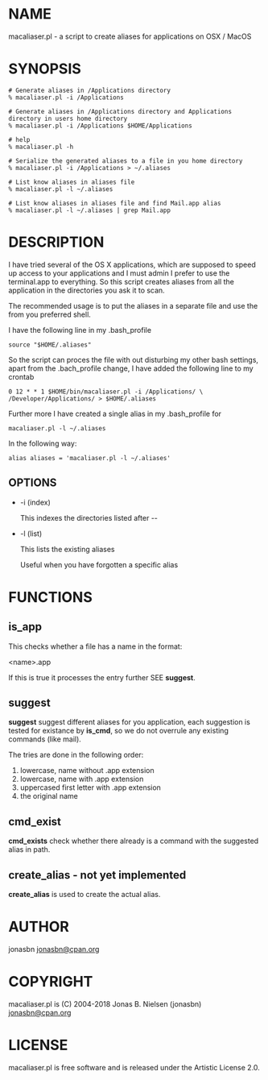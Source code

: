 # NAME

macaliaser.pl - a script to create aliases for applications on OSX / MacOS

# SYNOPSIS

    # Generate aliases in /Applications directory
    % macaliaser.pl -i /Applications

    # Generate aliases in /Applications directory and Applications directory in users home directory
    % macaliaser.pl -i /Applications $HOME/Applications

    # help
    % macaliaser.pl -h

    # Serialize the generated aliases to a file in you home directory
    % macaliaser.pl -i /Applications > ~/.aliases

    # List know aliases in aliases file
    % macaliaser.pl -l ~/.aliases

    # List know aliases in aliases file and find Mail.app alias
    % macaliaser.pl -l ~/.aliases | grep Mail.app

# DESCRIPTION

I have tried several of the OS X applications, which are supposed to
speed up access to your applications and I must admin I prefer to use
the terminal.app to everything. So this script creates aliases from all
the application in the directories you ask it to scan.

The recommended usage is to put the aliases in a separate file and use
the from you preferred shell.

I have the following line in my .bash\_profile

    source "$HOME/.aliases"

So the script can proces the file with out disturbing my other bash
settings, apart from the .bach\_profile change, I have added the
following line to my crontab

    0 12 * * 1 $HOME/bin/macaliaser.pl -i /Applications/ \
    /Developer/Applications/ > $HOME/.aliases

Further more I have created a single alias in my .bash\_profile for

    macaliaser.pl -l ~/.aliases

In the following way:

    alias aliases = 'macaliaser.pl -l ~/.aliases'

## OPTIONS

- -i (index)

    This indexes the directories listed after --

- -l (list)

    This lists the existing aliases

    Useful when you have forgotten a specific alias

# FUNCTIONS

## is\_app

This checks whether a file has a name in the format:

&lt;name>.app

If this is true it processes the entry further SEE **suggest**.

## suggest

**suggest** suggest different aliases for you application, each
suggestion is tested for existance by **is\_cmd**, so we do not overrule
any existing commands (like mail).

The tries are done in the following order:

1. lowercase, name without .app extension
2. lowercase, name with .app extension
3. uppercased first letter with .app extension
4. the original name

## cmd\_exist

**cmd\_exists** check whether there already is a command with the
suggested alias in path.

## create\_alias - not yet implemented

**create\_alias** is used to create the actual alias.

# AUTHOR

jonasbn <jonasbn@cpan.org>

# COPYRIGHT

macaliaser.pl is (C) 2004-2018 Jonas B. Nielsen (jonasbn)
<jonasbn@cpan.org>

# LICENSE

macaliaser.pl is free software and is released under the Artistic
License 2.0.
